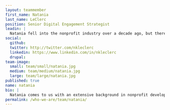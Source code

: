 ```yaml
---
layout: teammember
first_name: Natania
last_name: LeClerc
position: Senior Digital Engagement Strategist
leadin: |
  Natania fell into the nonprofit industry over a decade ago, but there’s nothing accidental about her skill for developing long term engagement solutions for nonprofits.
social:
  github:
  twitter: http://twitter.com/nkleclerc
  linkedin: https://www.linkedin.com/in/nkleclerc
  drupal:
team-image:
  small: team/small/natania.jpg
  medium: team/medium/natania.jpg
  large: team/large/natania.jpg
published: true
name: natania
bio: |
  Natania comes to us with an extensive background in nonprofit development. She’s worked with organizations like Feeding America and Best Friends Animal Society to build enduring and effective fundraising programs, helping them expand their constituencies and support their causes through meaningful campaigns. Natania left lasting impacts on the organizations she touched, and they still use the strategies she put in place. Natania does have a life outside of nonprofit engagement, which includes photography, spending time with her dog, and going to concerts. She says she once stormed the stage at a Beastie Boy concert in the 90’s. Points for bravery, Natania.
permalink: /who-we-are/team/natania/
---
```

